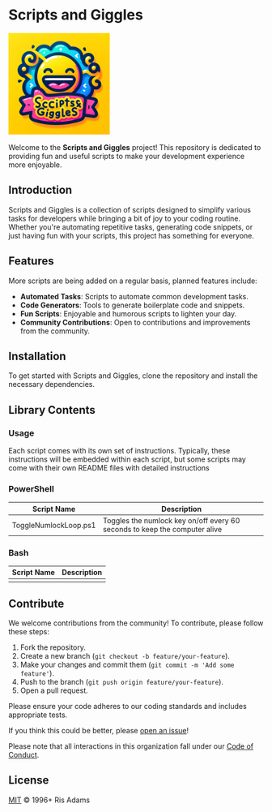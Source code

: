 # Scripts and Giggles

<img src="assets/logo.png" alt="logo" width="200"/>


Welcome to the **Scripts and Giggles** project! This repository is dedicated to providing fun and useful scripts to make your development experience more enjoyable.

## Introduction

Scripts and Giggles is a collection of scripts designed to simplify various tasks for developers while bringing a bit of joy to your coding routine. Whether you're automating repetitive tasks, generating code snippets, or just having fun with your scripts, this project has something for everyone.

## Features

More scripts are being added on a regular basis, planned features include:

- **Automated Tasks**: Scripts to automate common development tasks.
- **Code Generators**: Tools to generate boilerplate code and snippets.
- **Fun Scripts**: Enjoyable and humorous scripts to lighten your day.
- **Community Contributions**: Open to contributions and improvements from the community.

## Installation

To get started with Scripts and Giggles, clone the repository and install the necessary 
dependencies.

## Library Contents

### Usage

Each script comes with its own set of instructions.
Typically, these instructions will be embedded within each script, but some scripts may come with their own README files with detailed instructions

### PowerShell

| Script Name           | Description                                                                |
| --------------------- | -------------------------------------------------------------------------- |
| ToggleNumlockLoop.ps1 | Toggles the numlock key on/off every 60 seconds to keep the computer alive |

### Bash

| Script Name | Description |
| ----------- | ----------- |
|             |             |

## Contribute

We welcome contributions from the community! To contribute, please follow these steps:

1. Fork the repository.
2. Create a new branch (`git checkout -b feature/your-feature`).
3. Make your changes and commit them (`git commit -m 'Add some feature'`).
4. Push to the branch (`git push origin feature/your-feature`).
5. Open a pull request.

Please ensure your code adheres to our coding standards and includes appropriate tests.

If you think this could be better, please [open an issue](https://github.com/risadams/scripts-and-giggles/issues/new)!

Please note that all interactions in this organization fall under our [Code of Conduct](CODE_OF_CONDUCT.md).

## License

[MIT](LICENSE) © 1996+ Ris Adams
